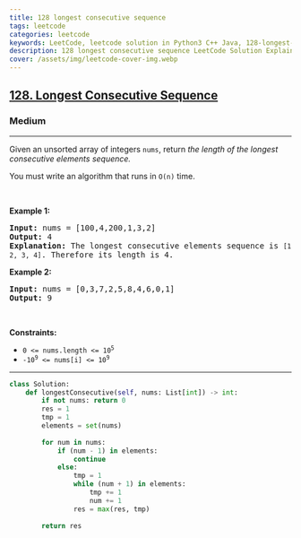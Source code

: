 ```yaml
---
title: 128 longest consecutive sequence
tags: leetcode
categories: leetcode
keywords: LeetCode, leetcode solution in Python3 C++ Java, 128-longest-consecutive-sequence solution
description: 128 longest consecutive sequence LeetCode Solution Explained
cover: /assets/img/leetcode-cover-img.webp
---
```



<h2><a href="https://leetcode.com/problems/longest-consecutive-sequence/">128. Longest Consecutive Sequence</a></h2><h3>Medium</h3><hr><div><p>Given an unsorted array of integers <code>nums</code>, return <em>the length of the longest consecutive elements sequence.</em></p>

<p>You must write an algorithm that runs in&nbsp;<code>O(n)</code>&nbsp;time.</p>

<p>&nbsp;</p>
<p><strong>Example 1:</strong></p>

<pre><strong>Input:</strong> nums = [100,4,200,1,3,2]
<strong>Output:</strong> 4
<strong>Explanation:</strong> The longest consecutive elements sequence is <code>[1, 2, 3, 4]</code>. Therefore its length is 4.
</pre>

<p><strong>Example 2:</strong></p>

<pre><strong>Input:</strong> nums = [0,3,7,2,5,8,4,6,0,1]
<strong>Output:</strong> 9
</pre>

<p>&nbsp;</p>
<p><strong>Constraints:</strong></p>

<ul>
	<li><code>0 &lt;= nums.length &lt;= 10<sup>5</sup></code></li>
	<li><code>-10<sup>9</sup> &lt;= nums[i] &lt;= 10<sup>9</sup></code></li>
</ul>
</div>

---




```python
class Solution:
    def longestConsecutive(self, nums: List[int]) -> int:
        if not nums: return 0
        res = 1
        tmp = 1
        elements = set(nums)
        
        for num in nums:
            if (num - 1) in elements:
                continue
            else:
                tmp = 1
                while (num + 1) in elements:
                    tmp += 1
                    num += 1
                res = max(res, tmp)
        
        return res
```

